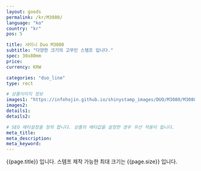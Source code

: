 ```yaml
---
layout: goods
permalink: /kr/M3080/
language: "ko"
country: "kr"
pos: 5

title: 샤이니 Duo M3080
subtitle: "다양한 크기의 고무인 스템프 입니다."
spec: 30x80mm
price:
currency: KRW

categories: "duo_line"
type: rect

# 상품이미지 정보
images1: "https://infohojin.github.io/shinystamp_images/DUO/M3080/M3080_1.jpg"
images2:
details1:
details2:    

# SEO 메타설정을 정의 합니다. 상품의 메타값을 설정한 경우 우선 적용이 됩니다.
meta_title: 
meta_description:
meta_keyword:
---
```


{{page.title}} 입니다. 스템프 제작 가능한 최대 크기는 {{page.size}} 입니다.